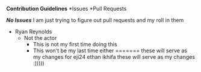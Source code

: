 **Contribution Guidelines**
*Issues
*Pull Requests


***No Issues***
I am just trying to figure out pull requests and my roll in them
* Ryan Reynolds
    * Not the actor
        * This is not my first time doing this
        * This won't be my last time either 
=======
these will serve as my changes for eji24 ethan ikhifa
these will serve as my changes :)))))

